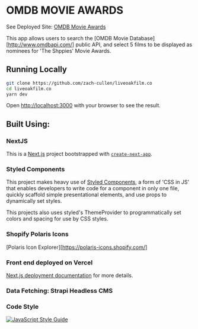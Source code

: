 # OMDB MOVIE AWARDS

See Deployed Site:
[OMDB Movie Awards](https://omdb-movie-awards.vercel.app/)

This app allows users to search the [OMDB Movie Database][http://www.omdbapi.com/] public API, and select 5 films to be displayed as nominees for 'The Shppies' Movie Awards. 


## Running Locally

```bash
git clone https://github.com/zach-cullen/liveoakfilm.co
cd liveoakfilm.co
yarn dev
```

Open [http://localhost:3000](http://localhost:3000) with your browser to see the result.


## Built Using:

### NextJS

This is a [Next.js](https://nextjs.org/) project bootstrapped with [`create-next-app`](https://github.com/vercel/next.js/tree/canary/packages/create-next-app).

### Styled Components

This project makes heavy use of [Styled Components](https://styled-components.com/docs/basics#motivation), a form of 'CSS in JS' that enables developers to write code for a component in only one file, quickly scaffold simple presentational elements, and use props to dynamically set styles. 

This projects also uses styled's ThemeProvider to programmatically set colors and spacing for use by CSS styles.

### Shopify Polaris Icons
[Polaris Icon Explorer][https://polaris-icons.shopify.com/]


### Front end deployed on Vercel

[Next.js deployment documentation](https://nextjs.org/docs/deployment) for more details.

### Data Fetching: Strapi Headless CMS


### Code Style

[![JavaScript Style Guide](https://cdn.rawgit.com/standard/standard/master/badge.svg)](https://github.com/standard/standard)

